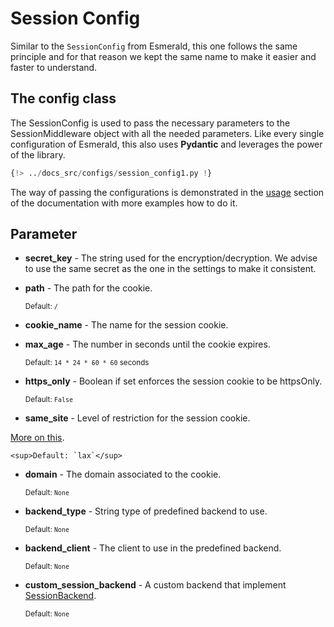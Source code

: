 # Session Config

Similar to the `SessionConfig` from Esmerald, this one follows the same principle and for that reason we kept the same
name to make it easier and faster to understand.

## The config class

The SessionConfig is used to pass the necessary parameters to the SessionMiddleware object with all the needed
parameters. Like every single configuration of Esmerald, this also uses **Pydantic** and leverages the power of the
library.

```python title='backend.py' hl_lines="10-15 19"
{!> ../docs_src/configs/session_config1.py !}
```

The way of passing the configurations is demonstrated in the [usage](./usage.md) section of the documentation with
more examples how to do it.

## Parameter

* **secret_key** - The string used for the encryption/decryption. We advise to use the same secret as the one in the
settings to make it consistent.

* **path** - The path for the cookie.

    <sup>Default: `/`</sup>

* **cookie_name** - The name for the session cookie.
* **max_age** - The number in seconds until the cookie expires.

    <sup>Default: `14 * 24 * 60 * 60` seconds</sup>

* **https_only** - Boolean if set enforces the session cookie to be httpsOnly.

    <sup>Default: `False`</sup>

* **same_site** - Level of restriction for the session cookie. 
<a href="https://developer.mozilla.org/en-US/docs/Web/HTTP/Headers/Set-Cookie/SameSite" target="_blank">
More on this</a>.

    <sup>Default: `lax`</sup>

* **domain** - The domain associated to the cookie.

    <sup>Default: `None`</sup>

* **backend_type** - String type of predefined backend to use.

    <sup>Default: `None`</sup>

* **backend_client** - The client to use in the predefined backend.

    <sup>Default: `None`</sup>

* **custom_session_backend** - A custom backend that implement [SessionBackend](./backends.md#sessionbackend).

    <sup>Default: `None`</sup>
